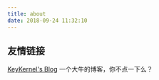 ```yaml
---
title: about
date: 2018-09-24 11:32:10
---
```

## 友情链接
[KeyKernel's Blog](https://keykernel.org/)   一个大牛的博客，你不点一下么？